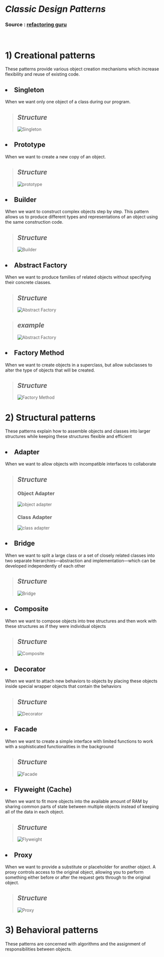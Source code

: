 # **_Classic Design Patterns_**
### Source : [refactoring guru](https://refactoring.guru/design-patterns/catalog) <br>
<br>

# 1) Creational patterns 
These patterns provide various object creation mechanisms which increase flexibility and reuse of existing code.

## <li> **Singleton**
When we want only one object of a class during our program.
> ## **_Structure_** 
> ![Singleton](https://refactoring.guru/images/patterns/diagrams/singleton/structure-en.png)

## <li> **Prototype**
When we want to create a new copy of an object.
> ## **_Structure_** 
> ![prototype](https://refactoring.guru/images/patterns/diagrams/prototype/structure.png)

## <li> **Builder**
When we want to construct complex objects step by step. This pattern allows us to produce different types and representations of an object using the same construction code.
> ## **_Structure_** 
> ![Builder](https://refactoring.guru/images/patterns/diagrams/builder/structure.png?id=fe9e23559923ea0657aa5fe75efef333)

## <li> **Abstract Factory**
When we want to produce families of related objects without specifying their concrete classes.
> ## **_Structure_** 
> ![Abstract Factory](https://refactoring.guru/images/patterns/diagrams/abstract-factory/structure.png)

> ## **_example_** 
> ![Abstract Factory](https://refactoring.guru/images/patterns/diagrams/abstract-factory/example.png)

## <li> **Factory Method**
When we want to create objects in a superclass, but allow subclasses to alter the type of objects that will be created.
> ## **_Structure_** 
> ![Factory Method](https://refactoring.guru/images/patterns/diagrams/factory-method/structure.png)

# 2) Structural patterns 
These patterns explain how to assemble objects and classes into larger structures while keeping these structures flexible and efficient

## <li> **Adapter**
When we want to allow objects with incompatible interfaces to collaborate
> ## **_Structure_** 
> ### Object Adapter
> ![object adapter](https://refactoring.guru/images/patterns/diagrams/adapter/structure-object-adapter.png)
> ### Class Adapter
> ![class adapter](https://refactoring.guru/images/patterns/diagrams/adapter/structure-class-adapter.png)

## <li> **Bridge**
When we want to split a large class or a set of closely related classes into two separate hierarchies—abstraction and implementation—which can be developed independently of each other
> ## **_Structure_** 
> ![Bridge](https://refactoring.guru/images/patterns/diagrams/bridge/structure-en.png)

## <li> **Composite**
When we want to compose objects into tree structures and then work with these structures as if they were individual objects
> ## **_Structure_** 
> ![Composite](https://refactoring.guru/images/patterns/diagrams/composite/structure-en.png)

## <li> **Decorator**
When we want to attach new behaviors to objects by placing these objects inside special wrapper objects that contain the behaviors
> ## **_Structure_** 
> ![Decorator](https://refactoring.guru/images/patterns/diagrams/decorator/structure.png)

## <li> **Facade**
When we want to create a simple interface with limited functions to work with a sophisticated functionalities in the background
> ## **_Structure_** 
> ![Facade](https://refactoring.guru/images/patterns/diagrams/facade/structure.png)

## <li> **Flyweight (Cache)**
When we want to fit more objects into the available amount of RAM by sharing common parts of state between multiple objects instead of keeping all of the data in each object.
> ## **_Structure_** 
> ![Flyweight](https://refactoring.guru/images/patterns/diagrams/flyweight/structure.png)

## <li> **Proxy**
When we want to provide a substitute or placeholder for another object. A proxy controls access to the original object, allowing you to perform something either before or after the request gets through to the original object.
> ## **_Structure_** 
> ![Proxy](https://refactoring.guru/images/patterns/diagrams/proxy/structure.png)

# 3) Behavioral patterns 
These patterns are concerned with algorithms and the assignment of responsibilities between objects.